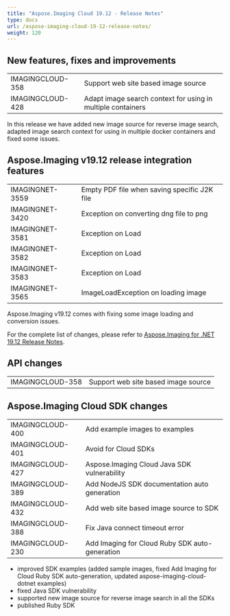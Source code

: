 ```yaml
---
title: "Aspose.Imaging Cloud 19.12 - Release Notes"
type: docs
url: /aspose-imaging-cloud-19-12-release-notes/
weight: 120
---
```


## **New features, fixes and improvements**
|     |     |
| --- | --- |
|IMAGINGCLOUD-358|Support web site based image source|
|IMAGINGCLOUD-428|Adapt image search context for using in multiple containers|

In this release we have added new image source for reverse image search, adapted image search context for using in multiple docker containers and fixed some issues. 

## **Aspose.Imaging v19.12 release integration features**
|     |     |
| --- | --- |
|IMAGINGNET-3559|Empty PDF file when saving specific J2K file|
|IMAGINGNET-3420|Exception on converting dng file to png|
|IMAGINGNET-3581|Exception on Load|
|IMAGINGNET-3582|Exception on Load|
|IMAGINGNET-3583|Exception on Load|
|IMAGINGNET-3565|ImageLoadException on loading image|

Aspose.Imaging v19.12 comes with fixing some image loading and conversion issues.

For the complete list of changes, please refer to [Aspose.Imaging for .NET 19.12 Release Notes](https://wiki.kharkov.dynabic.com/bin/view/Support.Imaging/Release%20Notes/Aspose.Imaging/Aspose.Imaging%20for%20.NET%20Release%20Notes/Aspose.Imaging%20for%20.NET%2019.12%20-%20Dec%202020/Aspose.Imaging%20for%20.NET%2019.01%20-%20Release%20notes/).

## **API changes**
|     |     |
| --- | --- |
|IMAGINGCLOUD-358|Support web site based image source|

## **Aspose.Imaging Cloud SDK changes**
|     |     |
| --- | --- |
|IMAGINGCLOUD-400|Add example images to examples|
|IMAGINGCLOUD-401|Avoid for Cloud SDKs|
|IMAGINGCLOUD-427|Aspose.Imaging Cloud Java SDK vulnerability|
|IMAGINGCLOUD-389|Add NodeJS SDK documentation auto generation|
|IMAGINGCLOUD-432|Add web site based image source to SDK|
|IMAGINGCLOUD-388|Fix Java connect timeout error|
|IMAGINGCLOUD-230|Add Imaging for Cloud Ruby SDK auto-generation|

- improved SDK examples (added sample images, fixed Add Imaging for Cloud Ruby SDK auto-generation, updated aspose-imaging-cloud-dotnet examples)
- fixed Java SDK vulnerability
- supported new image source for reverse image search in all the SDKs
- published Ruby SDK
